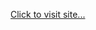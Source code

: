 <a href="https://dhirushyareactsyledcomponents.netlify.app/" target="_blank">Click to visit site...</a>
